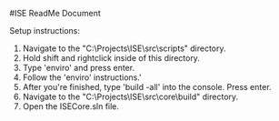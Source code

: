 #ISE ReadMe Document

Setup instructions:

1. Navigate to the "C:\Projects\ISE\src\scripts" directory.
2. Hold shift and rightclick inside of this directory.
3. Type 'enviro' and press enter.
4. Follow the 'enviro' instructions.'
5. After you're finished, type 'build -all' into the console. Press enter.
6. Navigate to the "C:\Projects\ISE\src\core\build" directory.
7. Open the ISECore.sln file.
